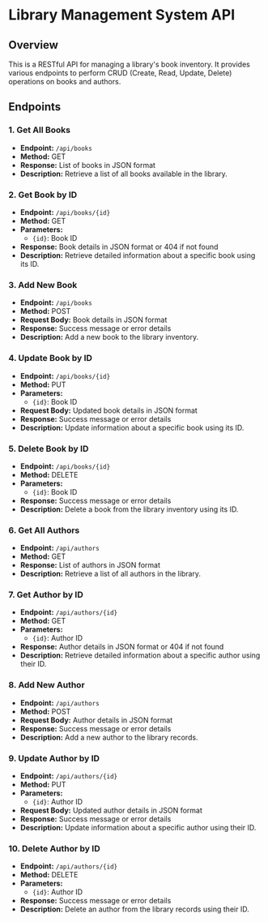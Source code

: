 # Library Management System API

## Overview

This is a RESTful API for managing a library's book inventory. It provides various endpoints to perform CRUD (Create, Read, Update, Delete) operations on books and authors.

## Endpoints

### 1. Get All Books

- **Endpoint:** `/api/books`
- **Method:** GET
- **Response:** List of books in JSON format
- **Description:** Retrieve a list of all books available in the library.

### 2. Get Book by ID

- **Endpoint:** `/api/books/{id}`
- **Method:** GET
- **Parameters:**
  - `{id}`: Book ID
- **Response:** Book details in JSON format or 404 if not found
- **Description:** Retrieve detailed information about a specific book using its ID.

### 3. Add New Book

- **Endpoint:** `/api/books`
- **Method:** POST
- **Request Body:** Book details in JSON format
- **Response:** Success message or error details
- **Description:** Add a new book to the library inventory.

### 4. Update Book by ID

- **Endpoint:** `/api/books/{id}`
- **Method:** PUT
- **Parameters:**
  - `{id}`: Book ID
- **Request Body:** Updated book details in JSON format
- **Response:** Success message or error details
- **Description:** Update information about a specific book using its ID.

### 5. Delete Book by ID

- **Endpoint:** `/api/books/{id}`
- **Method:** DELETE
- **Parameters:**
  - `{id}`: Book ID
- **Response:** Success message or error details
- **Description:** Delete a book from the library inventory using its ID.

### 6. Get All Authors

- **Endpoint:** `/api/authors`
- **Method:** GET
- **Response:** List of authors in JSON format
- **Description:** Retrieve a list of all authors in the library.

### 7. Get Author by ID

- **Endpoint:** `/api/authors/{id}`
- **Method:** GET
- **Parameters:**
  - `{id}`: Author ID
- **Response:** Author details in JSON format or 404 if not found
- **Description:** Retrieve detailed information about a specific author using their ID.

### 8. Add New Author

- **Endpoint:** `/api/authors`
- **Method:** POST
- **Request Body:** Author details in JSON format
- **Response:** Success message or error details
- **Description:** Add a new author to the library records.

### 9. Update Author by ID

- **Endpoint:** `/api/authors/{id}`
- **Method:** PUT
- **Parameters:**
  - `{id}`: Author ID
- **Request Body:** Updated author details in JSON format
- **Response:** Success message or error details
- **Description:** Update information about a specific author using their ID.

### 10. Delete Author by ID

- **Endpoint:** `/api/authors/{id}`
- **Method:** DELETE
- **Parameters:**
  - `{id}`: Author ID
- **Response:** Success message or error details
- **Description:** Delete an author from the library records using their ID.

